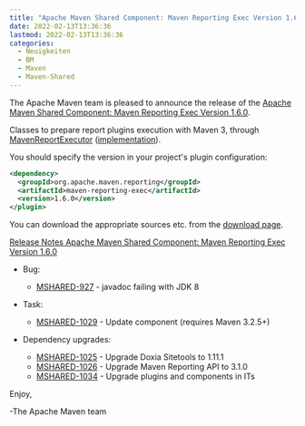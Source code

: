 ```yaml
---
title: "Apache Maven Shared Component: Maven Reporting Exec Version 1.6.0"
date: 2022-02-13T13:36:36
lastmod: 2022-02-13T13:36:36
categories:
  - Neuigkeiten
  - BM
  - Maven
  - Maven-Shared
---
```

The Apache Maven team is pleased to announce the release of the 
[Apache Maven Shared Component: Maven Reporting Exec Version 1.6.0](https://maven.apache.org/shared/maven-reporting-exec/).

Classes to prepare report plugins execution with Maven 3, through
[MavenReportExecutor](https://maven.apache.org/shared/maven-reporting-exec/apidocs/org/apache/maven/reporting/exec/MavenReportExecutor.html) ([implementation](https://maven.apache.org/shared/maven-reporting-exec/apidocs/org/apache/maven/reporting/exec/DefaultMavenReportExecutor.html)). 

You should specify the version in your project's plugin configuration:

``` xml 
<dependency>
  <groupId>org.apache.maven.reporting</groupId>
  <artifactId>maven-reporting-exec</artifactId>
  <version>1.6.0</version>
</plugin>
```

You can download the appropriate sources etc. from the [download page](https://maven.apache.org/shared/maven-reporting-exec/download.cgi).

<!-- more -->
 
[Release Notes Apache Maven Shared Component: Maven Reporting Exec Version 1.6.0](https://issues.apache.org/jira/secure/ReleaseNote.jspa?projectId=12317922&version=12348384 )



* Bug:
 
  * [MSHARED-927](https://issues.apache.org/jira/browse/MSHARED-927) - javadoc failing with JDK 8


* Task:
 
  * [MSHARED-1029](https://issues.apache.org/jira/browse/MSHARED-1029) - Update component (requires Maven 3.2.5+)


* Dependency upgrades:
 
  * [MSHARED-1025](https://issues.apache.org/jira/browse/MSHARED-1025) - Upgrade Doxia Sitetools to 1.11.1
  * [MSHARED-1026](https://issues.apache.org/jira/browse/MSHARED-1026) - Upgrade Maven Reporting API to 3.1.0
  * [MSHARED-1034](https://issues.apache.org/jira/browse/MSHARED-1034) - Upgrade plugins and components in ITs

Enjoy,
 
-The Apache Maven team
